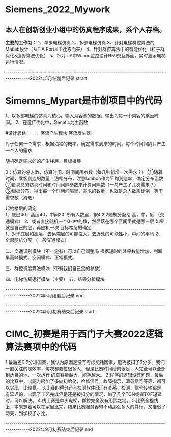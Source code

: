 # Siemens_2022_Mywork
## 本人在创新创业小组中的仿真程序成果，系个人存档。

**主要的工作为：**
1、单步电梯仿真
2、多部电梯仿真
3、针对电梯群控算法的Matlab设计（从TIA Portal中迁移而来）
4、针对群控算法中的智能优化（粒子群优化&遗传算法优化）
5、针对TIA中Wincc监控设计HMI交互界面，实时显示电梯运行情况。


------------------------------------------------------------------------------------------2022年5月结题后记录 strart
# Simemns_Mypart是市创项目中的代码

1、以多部电梯的仿真为核心。输入为客流的数据，输出为每一个乘客的乘坐时间。
2、在遗传优化中，Genetic为主函数

#设计思路：
一、客流产生模块 客流发生器  

对于任何一个需求，根据泊松的概率，确定需求到来的时间。每个时间间隔只产生一个人的需求

随机确定需求的的产生楼层、目标楼层

0：仿真的总人数，仿真时间、时间间隔参数（每几秒新增一次需求？）
①随着时间，乘客到达的数量：泊松分布，注意lambda作为平均到达率，确定分布函数
②更具总的仿真时间和时间间隔参数来计算间隔数（一共产生了几次需求？）
③根据分布，得出每一个时间间隔里，需求的数量，也就是总人数乘比例，等于需求数（离散）

起始楼层的确定  
1、底层40，高层40，中间20. 所有人数里，按4,2,2随机分配给 高，中，低 （交通模式）
2、或者直接随机一个0-1中的数，然后落在哪个区间里就是哪一层 如果就是自己的层，再随机一次
目标楼层的确定  
1、对于底层和高层，去远端层的可能性大，去近处的可能性小。中间的平均
2、全部随机分配 （一般交通模式）

二、交通识别模块（不一定有）可以自己调整吗
    根据短时的外呼数量增加，判断早高峰模式、空闲模式、正常模式。

三、群控调度算法模块（带有我们自己定的参数）

四、电梯仿真运行模块（主要）
五、结果分析模块

------------------------------------------------------------------------------------------2022年5月结题后记录  end

------------------------------------------------------------------------------------------2022年9月初赛结束后记录  start
# CIMC_初赛是用于西门子大赛2022逻辑算法赛项中的代码

1.最后差0.6分进国赛，我认为原因是没有考虑能耗因素，能耗被扣了6分多。我们一直关注的是效率，每次都要拉很多人，但是比赛时间给的很足，人完全可以全部到达目的地，一次运行
的载客量越大，能耗越大。
2.程序的逻辑没有问题，最后的比赛中，出题方附加了多向初始化，检修信号，故障指示，满载信号等等，都可以实现，比较稳。
3.比赛的得分还与检测软件EET有关系，检测，信号传输都是有延迟的，出现了工艺完成但是还是被扣分的情况，加了几个TON或者TOF短延时，可以解决。
4.线上赛是单步电梯，群控完全没有用武之地。
5.比赛全程线上，本来想着可以在家里比完，结果比赛服务器带不动那么多人的并行，又推迟了两天，到学校了才比。
    
------------------------------------------------------------------------------------------2022年9月初赛结束后记录  end
    

